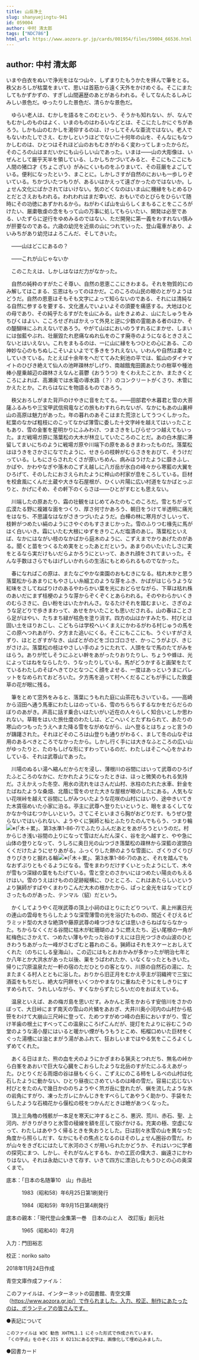 ```yaml
---
title: 山岳浄土
slug: shanyuejingtu-941
id: 059004
author: 中村 清太郎
tags: ["NDC786"]
html_url: https://www.aozora.gr.jp/cards/001954/files/59004_66536.html
---
```


## author: 中村 清太郎

いまや白衣をぬいで浄光をはなつ山々、しずまりたもうかたを拝んで筆をとる。秩父おろしが枯葉をまいて、思いは首筋から遠く天外をかけめぐる。そこにまたしてもかずかずの、すぎし山間遍歴のあとがあらわれる。そしてなんたるしみじみしい景色だ。ゆったりした景色だ、清らかな景色だ。

　ゆらい老人は、むかしを語るをこのむという、そうかも知れない、が、なんでもむかしのものはよく、いまのものはわるいなどとは、そこにたしかにぐちがあろう。しかも山のむかしを渇仰するのは、けっしてそんな亜流ではない。老人でもないわたしでさえ、むかしというほどでない二十何年の山を、そんなにもなつかしむのは、ひとつはそれほど山のおもむきがわるく変わってしまったからだ。そのころの山はまだいかにも山らしい山であった。いまは――山の大彫像は、いぜんとして厳乎天半を領している、しかしちかづいてみると、そこにもここにも人間の猪口才《ちょこざい》がみにくいものをふりまいて、その荘厳をよごしている。便利になったという、まことに。しかしさすが自然のにおいも一歩しりぞいている。ちかづいたつもりが、あるいはかえって遠ざかったのではないか。しょせん文化にばかされてはいけない。気のどくなのはいま山に機縁をもとめるひとだとさえおもわれる。われわれはまだ幸いだ、おもいでのとびらをひらいて随時にその功徳にあずかれるから。ねがわくば山を山らしくまもることをこころがけたい、厳粛敬虔の念をもって山の万事に処してもらいたい、開発は必至である、いたずらに逆行をゆめみるのではない、ただ開発に第一義をわすれない慎みが肝要なのである。六歳の幼児を近県の山につれていった、登山電車があり、よいみちがあり幼児はよろこんだ、そしてきいた。

　――山はどこにあるの？

　――これが山じゃないか

　このこたえは、しかしはなはだ力がなかった。

　自然の純粋のすがたこそ尊い、自然の恩恵ここにきわまる。それを物質的にのみ解してはこまる、忘恩はもってのほかだ。このころの山民の眼のとがりようはどうだ。自然の恩恵はそもそも文字によって知らないのである、それには清純なる自然に参するを要する、文化進んでいよいよその須要を痛感する。大地はひとの母であり、その純乎たるすがたを山にみる。山をきよめよ、山にたしゅうをみちびくはよい、こころせざればかえって外見と逆に少数の霊能ある者のほか、その醍醐味にふれえないであろう。やがて山はにおいのうすれるにまかせ、しまいには伽藍やぶれ、壮厳毀たれ悲痛なぬれ仏をのこす廃寺のようになるときさえこないとはいえない。これをまもるのは、一に山に縁をもつひとの心にある、この神妙な心のもちぬしこそいよいよでて多きをうれえない。いわんや自然は粛々としていきている。たとえば十余年をへだててみた剣池の平では、鉱山のダイナマイトのひびき絶えて仙人の池畔疎林がしげり、南越餓鬼田圃あたりの樹草や種池棒小屋乗越辺の疎林さえなんと蓊鬱《おううつ》をくわえたことか、またきくところによれば、高瀬奥では水電の導水路（？）のコンクリートがくさり、木管にかえたとか。これらはなにを物語るものであろう。

　秩父おろしがまた背戸のけやきに音をたてる。――田部君や木暮君と雪の大菩薩ふるみちや三宝甲武信飛竜などの旅もわすれられないが、なかにもあの山裏梓山の高原は魅力があった。年の暮れのあそこはまた荒涼としてうつくしかった。紅葉のなかば粗枝にのこってなかば薄雪に委した十文字峠を越えてはいったこともあり、雪の金峯を星明かりにふみわけ、つまさきをしびらせつつ越えてもいった。まだ戦場ガ原に落葉松の大木が林立していたころのことだ。あの白木屋に滞留してまいにちのように戦場ガ原や川端下の原をあるきまわったものだ。落葉松はほうきをさかさになでたように、せきらの枝幹がむらさきをおびて、そうけだっている。しもにさらされたくさが原いちめん、病みほうけたように靡きふし、かばや、かわやなぎや落木のこずえ越しに八ガ岳が氷白の峰々から寒藍の大翼をひろげて、そのしたにおさえられたように梓山の村家が息をころしている。巨材を校倉風にくんだ土蔵や大きな石屋根が、ひくい片陽に広い村道をなかばとっぷりと、かげにそめ、その軒下のくらさは――ひとがすむとも思えない。

　川端したの原あたり、霜の壮観をはじめてみたのもこのころだ。雪とちがって広漠たる野に複雑な面をつくり、厚さ何寸かあろう、朝日をうけて半透明に痛光をはなち、不思議なはながさきつづいたようだ。白樺の林に寒月がさしいって、枝幹がつめたい絹のようにさやぐのもすさまじかった。雪のふりつむ椽先に馬がはく白いいき。霜にいたむ大根にゆずをきりこんだ塩漬のあじ。落葉松といえば、なかにはながい枝のなかばから庭木のように、こずえまでかりあげたのがある。聞くと苗をつくるため実をとったあとだという。あまりのいたいたしさに実をとるなら実だけもいだらよかろうにといって、あきれ顔をされてまいった。そんな手数はさらでもはげしいかれらの生活にもとめられるものでなかった。

　春になればこの原は、またなごやかな楽園のおもむきになる。枯れ木かと思う落葉松からあまりにもやさしい糸細工のような芽をふき、かばがはじらうような紅味をさしてねばりけのあるやわらかい葉を光におどらせながら、下草は枯れ株のあいだにまず桔梗のような芽からぞくぞくとあらわれる。そのやわらかいくきのむらさきに、白い粉をはいたかれんさ。なるたけそれを踏むまいと、さぎのような足どりで歩きまわって、あせをかいたことも思いだされる。山の春はことさら足がはやい、たちまち緑が枯色を塗り消す。四方の山はかすみたち、村びとは固い土をほりおこし、こどもらは学校へいくまえにかわるがわる村じゅうの馬をこの原へつれあがり、夕方また追いにくる。そこにもここにも、うぐいすがさえずり、ほととぎすがなき、山ばとがのどをゴロゴロさせ、かっこうがよび、きじがさけぶ。落葉松の枝はやさしい手のようにたれて、人頭をなで馬のたてがみをはらう。ありが忙しそうにふとい幹をあがったりおりたりし、ちょうや蜂は、光によってはねをならしたり、うなったりしている。馬がどうかすると画架をたてているわたしのそばへきてひとなつこく顔をよせる、一度はあっというまにパレットをなめられておどろいた。夕方馬を追って村へくだるこどもが手にした敦盛草の花が眼に残る。

　筆をとめて窓外をみると、落葉にうもれた庭に山茶花もさいている。――高崎から沼田へ通う馬車にわたしはのっている、雪のちらちらするなかをだらだらのぼりのあがき。声高に話す乗合いはたいがい近在の人々らしく知合いとしか思われない。草鞋をはいた旅仕度のわたしは、どこへいくとたずねられて、あたりの寒山のつもったうえへまた降る雪をながめながら、山へ登るとはちょっと言うのが躊躇された。それほどそのころは山登りも通りがわるく、まして冬の山なぞは用のあるべきところでなかったから。しかし行く手には大きなふところの広い山がゆったりと、たのもしげな形にすわっているのだ、わたしはそこへ心をかよわしている、それは武尊山であった。

　川場のぬるい湯へ縮んだからだを浸し、薄根川の谷間にはいって武尊のひろげたふところのなかに、だかれたようになったときは、ほっと微笑のもれる気持だ。さえかえった冬空、用水の流れをはさんだ山村、氷柱のたれた水車、針金をたばねたような桑畑、北蔭に雪をのせた大きな屋根が眼のしたにある。人気もない花咲峠を越えて谷間にしがみついたような花咲の山村にはいり、途中きいてきた木賃宿めいた小家に泊る。亭主に武尊へ登りたいというと、眼をまるくしてなかなか今はむつかしいという。さてこそといまさら胸がおどりだす、もうぜひ登らないではいられない、ようやくに猟師と杣とふたりたのんでもらう、つまり輪![※(「木＋累」、第3水準1-86-7)](https://www.aozora.gr.jp/cards/001954/files/../../../gaiji/1-86/1-86-07.png)でふたりふんだあとをあがろうというのだ。村からじき浅い谷間の上りになって雪はだんだん深く、谷を北へ越すと、やや急に山体の登りとなって、うしろに奥日光の山つづき落葉松の疎林から深藍の波頭白くくだけたようにせりあがる。ふっくりした餅のような雪面に、ざくりざくりびきりびきりと掘れる輪![※(「木＋累」、第3水準1-86-7)](https://www.aozora.gr.jp/cards/001954/files/../../../gaiji/1-86/1-86-07.png)のあと、それを踏んでもなおずぶりともぐるようになる。雪をまわりだけすくいとったようにして、木々が雪もつ深緑の葉をもたげている。雪と空とのさかいにはつめたい陽炎のもえるけはい。雪のうえはけものの足跡縦横に、ひとところ、これはあたらしいというより猟師がすばやくまわりこんだ大木の根かたから、ぱっと金光をはなってとびさったものがあった、テンマル（貂）だという。

　かくしてようやく花咲武尊の頂上小祠のほとりにたどりついて、奥上州裏日光の連山の雲母をちらしたような深雪薄雪の光を浴びたものの、間近くそびえるピラミッド型の大きな絶頂や藤原武尊の峰つづきなどは思いきらねばならなかった。ちからなくくだる谷間に枯木が紅珊瑚のように燃えたち、近い尾根の一角が紅梅色にさかえて、つめたい薄もやたった谷のすえには日光つづきの山波のひときわうちあがった一峰がさむざむと暮れのこる。猟師はそれをスケーとおしえてくれた（のちにしる皇海山）。この辺にはもとおおかみが多かったが明治七年とか八年とか大洪水があった以後、巣をうばわれたか、いなくなったともきいた。帰りに穴原温泉ただ一軒の宿のただひとりの客となり、川原の自然石の湯に、たまたまくる村人とともに浴した。おりから旧正月をむかえ亭主が羽織袴で三宝に酒盃をもちだし、絶大な円餅をいくつかやまなりに重ねたぞうにをしきりにすすめられて、うれしいながら、すくなからずたじろいだのをおぼえている。

　温泉といえば、あの梅ガ島を思いだす。みかんと茶をかおらす安倍川をさかのぼって、大日峠にまず南天の雪山の片鱗をあおぎ、大井川奥小河内の山村から枯笹をわけて大崩山三尺峠に登って、ためつすがめつ峰の白影においすがり、雪どけ羊歯の根土にすべってこの温泉にころげこんだが、提灯をたよりに谷むこうの堂のような湯小屋にはいると暖かい煙がもうもうとこめ、柘榴口めいた巨材をくぐった湯槽には油とまがう湯があふれて、狂おしいまではやる気をこころよくしずめてくれた。

　あくる日はまた、熊の血を犬のようにかぎまわる猟夫とつれだち、無名の峠から白峯をあおいで巨大な心臓をこおらしたような北岳のすがたにふるえあがった。ひとりくだる雨畑の谷は昼もくらく、こずえにのこる柿をしるべの山村は化石したように動かない、ひとり昼夜にさめているのは峰の雪だ。容易に応じない村びとをたのんで幾日かののちようやく笊ガ岳に登れたが、蝋を流したような氷の岩角にすがり、凍ったガレにかんじきをすべらしてあやうく助かり、手袋をたらしたような石楠花から偃松の枝をつかんだときは瞼があつくなった。

　頂上三角櫓の残骸が一本足を寒天に冲するところ、悪沢、荒川、赤石、聖、上河内、がきりがきりと氷雪の稜線を額を圧して投げかける。充実の極、空虚になって、わたしはあやうく帰るときを失おうとした。日は刻々氷雪の山を異なった角度から照らしだす、なかにもその焦点となるのはそのしょせん圏谷の雪だ。わが山々をきざむにはたして氷河のさくが用いられたかどうか、それはいつに学者の探究にまつ、しかし、それがなんとするも、かの工匠の偉大さ、幽遠さにかわりはない。それは永劫にいきて存す、いきて四方に漂泊したもうひとの心の奥深くまで。













底本：「日本の名随筆10　山」作品社

　　　1983（昭和58）年6月25日第1刷発行

　　　1984（昭和59）年9月15日第4刷発行

底本の親本：「現代登山全集第一巻　日本の山と人　改訂版」創元社

　　　1965（昭和40）年2月

入力：門田裕志

校正：noriko saito

2018年11月24日作成

青空文庫作成ファイル：

このファイルは、インターネットの図書館、青空文庫（https://www.aozora.gr.jp/）で作られました。入力、校正、制作にあたったのは、ボランティアの皆さんです。











●表記について


	このファイルは W3C 勧告 XHTML1.1 にそった形式で作成されています。
	「くの字点」をのぞくJIS X 0213にある文字は、画像化して埋め込みました。







●図書カード